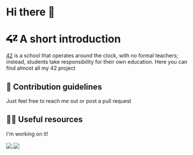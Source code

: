 # Hi there 👋

<h1><img alt="42 Logo" src="https://raw.githubusercontent.com/yboudoui/.github/main/profile/42_logo.svg" height="21px"/> A short introduction</h1>

[42](https://42.fr/en/homepage/) is a school that operates around the clock, with no formal teachers; instead, students take responsibility for their own education.
Here you can find almost all my 42 project

## 🌈 Contribution guidelines
Just feel free to reach me out or post a pull request

## 👩‍💻 Useful resources
I'm working on it!

<a href="https://github.com/anuraghazra/github-readme-stats">
  <img height=200 align="center" src="https://github-readme-stats.vercel.app/api?username=Youssouf-Boudouia" />
</a>
<a href="https://github.com/anuraghazra/convoychat">
  <img height=200 align="center" src="https://github-readme-stats.vercel.app/api/top-langs?username=Youssouf-Boudouia&layout=compact&langs_count=8&card_width=320" />
</a>
